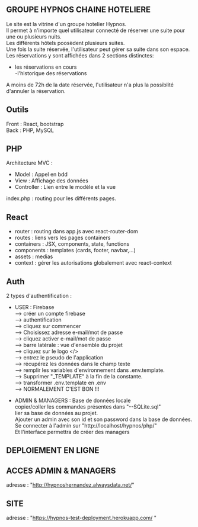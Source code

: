 ##  GROUPE HYPNOS CHAINE HOTELIERE   
  
Le site est la vitrine d'un groupe hotelier Hypnos.  
Il permet à n'importe quel utilisateur connecté de réserver une suite pour une ou plusieurs nuits.  
Les différents hôtels poosèdent plusieurs suites.  
Une fois la suite réservée, l'utilisateur peut gérer sa suite dans son espace.  
Les réservations y sont affichées dans 2 sections distinctes:  
- les réservations en cours   
-l'historique des réservations  
  
A moins de 72h de la date réservée, l'utilisateur n'a plus la possiblité d'annuler la réservation.  
  
## Outils   
Front : React, bootstrap  
Back : PHP, MySQL  
  
## PHP   
Architecture MVC :  
 - Model      : Appel en bdd  
 - View       : Affichage des données  
 - Controller : Lien entre le modèle et la vue  
  
 index.php : routing pour les différents pages.  
  
 ## React   
 - router : routing dans app.js avec react-router-dom  
 - routes : liens vers les pages containers  
 - containers : JSX, components, state, functions   
 - components : templates (cards, footer, navbar,...)   
 - assets : medias  
 - context : gérer les autorisations globalement avec react-context  
   
  
## Auth   
2 types d'authentification :  
- USER : Firebase   
  --> créer un compte firebase   
  --> authentification  
  --> cliquez sur commencer  
  --> Choisissez adresse e-mail/mot de passe  
  --> cliquez activer e-mail/mot de passe  
  --> barre latérale : vue d'ensemble du projet  
  --> cliquez sur le logo </>  
  --> entrez le pseudo de l'application  
  --> récupérez les données dans le champ texte  
  --> remplir les variables d'environnement dans .env.template.   
  --> Supprimer "_TEMPLATE" à la fin de la constante.  
  --> transformer .env.template en .env  
  --> NORMALEMENT C'EST BON !!!


  
- ADMIN & MANAGERS : Base de données locale   
copier/coller les commandes présentes dans "--SQLite.sql"  
lier sa base de données au projet.  
Ajouter un admin avec son id et son password dans la base de données.  
Se connecter à l'admin sur "http://localhost/hypnos/php/"  
Et l'interface permettra de créer des managers  
  
  
## DEPLOIEMENT EN LIGNE   
  
  ## ACCES ADMIN & MANAGERS
  adresse : "http://hypnoshernandez.alwaysdata.net/"  
  

  ## SITE   
  adresse : "https://hypnos-test-deployment.herokuapp.com/ "  



